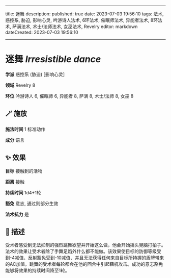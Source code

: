 
---
title: 迷舞
description: 
published: true
date: 2023-07-03 19:56:10
tags: 法术, 惑控系, 胁迫, 影响心灵, 吟游诗人法术, 6环法术, 催眠师法术, 异能者法术, 8环法术, 萨满法术, 术士/法师法术, 女巫法术, Revelry
editor: markdown
dateCreated: 2023-07-03 19:56:10

---

# **迷舞** *Irresistible dance*

**学派** 惑控系 (胁迫) \[影响心灵\] 

**领域** Revelry 8

**环位** 吟游诗人 6, 催眠师 6, 异能者 8, 萨满 8, 术士/法师 8, 女巫 8

## 🪄 施放

**施法时间** 1 标准动作

**成分** 语言

## ✨ 效果 

**目标** 接触到的活物 

**距离** 接触  

**持续时间** 1d4+1轮 

**豁免** 意志, 通过则部分生效

**法术抗力** 是

## 📖 描述

受术者感受到无法抑制的强烈跳舞欲望并开始这么做，他会开始摇头晃脑打拍子。法术的效果让受术者除了手舞足蹈外什么都不能做。该效果使目标的防御等级受到-4减值、反射豁免受到-10减值、并且无法获得任何来自目标所持握的盾牌带来的AC加值。跳舞的受术者每轮都会在他的回合中引起藉机攻击。成功的意志豁免能够将效果的持续时间降至1轮。
    